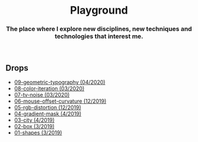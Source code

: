 <h1 align="center">
  Playground
</h1>
<h3 align="center">The place where I explore new disciplines, new techniques and technologies that interest me.</h3>
<br>
<h2>Drops</h2>

* [09-geometric-typography (04/2020)](https://josesentis.github.io/playground/09-geometric-typography/)
* [08-color-iteration (03/2020)](https://josesentis.github.io/playground/08-color-iteration/)
* [07-tv-noise (03/2020)](https://josesentis.github.io/playground/07-tv-noise/)
* [06-mouse-offset-curvature (12/2019)](https://josesentis.github.io/playground/06-mouse-offset-curvature/)
* [05-rgb-distortion (12/2019)](https://josesentis.github.io/playground/05-rgb-distortion/)
* [04-gradient-mask (4/2019)](https://josesentis.github.io/playground/04-gradient-mask/)
* [03-city (4/2019)](https://josesentis.github.io/playground/03-city/)
* [02-box (3/2019)](https://josesentis.github.io/playground/02-box/)
* [01-shapes (3/2019)](https://josesentis.github.io/playground/01-shapes/)
